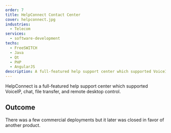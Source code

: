 ```yaml
---
order: 7
title: HelpConnect Contact Center
cover: helpconnect.jpg
industries:
  - Telecom
services:
  - software-development
techs:
  - FreeSWITCH
  - Java
  - Qt
  - PHP
  - AngularJS
description: A full-featured help support center which supported VoiceIP, chat, file transfer, and remote desktop control.
---
```

HelpConnect is a full-featured help support center which supported VoiceIP, chat, file transfer, and remote desktop control.

## Outcome

There was a few commercial deployments but it later was closed in favor of another product.